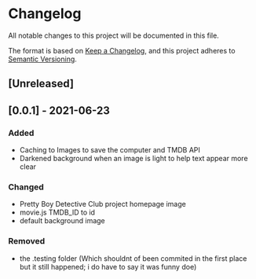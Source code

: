 # Changelog
All notable changes to this project will be documented in this file.

The format is based on [Keep a Changelog](https://keepachangelog.com/en/1.0.0/),
and this project adheres to [Semantic Versioning](https://semver.org/spec/v2.0.0.html).

## [Unreleased]

## [0.0.1] - 2021-06-23
### Added
- Caching to Images to save the computer and TMDB API
- Darkened background when an image is light to help text appear more clear

### Changed
- Pretty Boy Detective Club project homepage image
- movie.js TMDB_ID to id
- default background image

### Removed
- the .testing folder (Which shouldnt of been commited in the first place but it still happened; i do have to say it was funny doe)